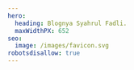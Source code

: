 ```yaml
---
hero:
  heading: Blognya Syahrul Fadli.
  maxWidthPX: 652
seo:
  image: /images/favicon.svg
robotsdisallow: true
---
```

